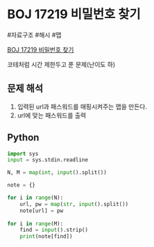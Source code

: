 # BOJ 17219 비밀번호 찾기
#자료구조 #해시 #맵

[BOJ 17219 비밀번호 찾기](https://www.acmicpc.net/problem/17219)

코테처럼 시간 제한두고 푼 문제(난이도 하)

## 문제 해석
1. 입력된 url과 패스워드를 매핑시켜주는 맵을 만든다.
2. url에 맞는 패스워드를 출력

## Python
```python
import sys
input = sys.stdin.readline

N, M = map(int, input().split())

note = {}

for i in range(N):
    url, pw = map(str, input().split())
    note[url] = pw
    
for i in range(M):
    find = input().strip()
    print(note[find])
```
